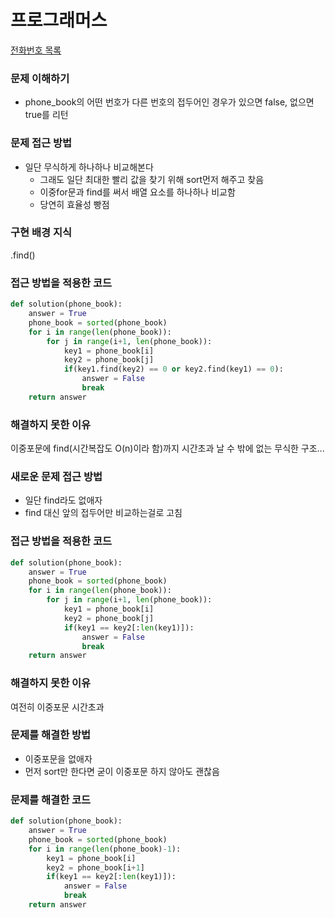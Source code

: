 # 프로그래머스
[전화번호 목록](https://programmers.co.kr/learn/courses/30/lessons/42577)

### 문제 이해하기
- phone_book의 어떤 번호가 다른 번호의 접두어인 경우가 있으면 false, 없으면 true를 리턴

### 문제 접근 방법
- 일단 무식하게 하나하나 비교해본다
  - 그래도 일단 최대한 빨리 값을 찾기 위해 sort먼저 해주고 찾음
  - 이중for문과 find를 써서 배열 요소를 하나하나 비교함
  - 당연히 효율성 빵점

### 구현 배경 지식
.find()

### 접근 방법을 적용한 코드
```python
def solution(phone_book):
    answer = True
    phone_book = sorted(phone_book)
    for i in range(len(phone_book)):
        for j in range(i+1, len(phone_book)):
            key1 = phone_book[i]
            key2 = phone_book[j]
            if(key1.find(key2) == 0 or key2.find(key1) == 0):
                answer = False
                break
    return answer
```
### 해결하지 못한 이유
이중포문에 find(시간복잡도 O(n)이라 함)까지 시간초과 날 수 밖에 없는 무식한 구조...

### 새로운 문제 접근 방법
- 일단 find라도 없애자
- find 대신 앞의 접두어만 비교하는걸로 고침

### 접근 방법을 적용한 코드
```python
def solution(phone_book):
    answer = True
    phone_book = sorted(phone_book)
    for i in range(len(phone_book)):
        for j in range(i+1, len(phone_book)):
            key1 = phone_book[i]
            key2 = phone_book[j]
            if(key1 == key2[:len(key1)]):
                answer = False
                break
    return answer
```
### 해결하지 못한 이유
여전히 이중포문 시간초과


### 문제를 해결한 방법
- 이중포문을 없애자
- 먼저 sort만 한다면 굳이 이중포문 하지 않아도 괜찮음

### 문제를 해결한 코드
```python
def solution(phone_book):
    answer = True
    phone_book = sorted(phone_book)
    for i in range(len(phone_book)-1):
        key1 = phone_book[i]
        key2 = phone_book[i+1]
        if(key1 == key2[:len(key1)]):
            answer = False
            break
    return answer
```